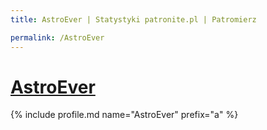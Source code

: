 ```yaml
---
title: AstroEver | Statystyki patronite.pl | Patromierz

permalink: /AstroEver
---
```


# [AstroEver](https://patronite.pl/AstroEver)

{% include profile.md name="AstroEver" prefix="a" %}
